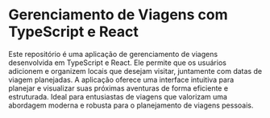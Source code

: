# Gerenciamento de Viagens com TypeScript e React
Este repositório é uma aplicação de gerenciamento de viagens desenvolvida em TypeScript e React. Ele permite que os usuários adicionem e organizem locais que desejam visitar, juntamente com datas de viagem planejadas. A aplicação oferece uma interface intuitiva para planejar e visualizar suas próximas aventuras de forma eficiente e estruturada. Ideal para entusiastas de viagens que valorizam uma abordagem moderna e robusta para o planejamento de viagens pessoais.
